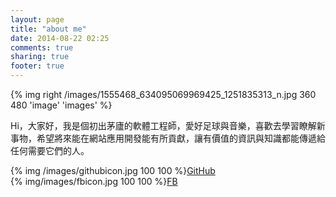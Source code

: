 ```yaml
---
layout: page
title: "about me"
date: 2014-08-22 02:25
comments: true
sharing: true
footer: true
---
```


{% img right /images/1555468_634095069969425_1251835313_n.jpg 360 480 'image' 'images' %}

Hi，大家好，我是個初出茅廬的軟體工程師，愛好足球與音樂，喜歡去學習瞭解新事物，希望將來能在網站應用開發能有所貢獻，讓有價值的資訊與知識都能傳遞給任何需要它們的人。

{% img /images/githubicon.jpg 100 100 %}[GitHub](https://github.com/noel9999)
<br>
{% img/images/fbicon.jpg 100 100 %}[FB](https://www.facebook.com/profile.php?id=100001068144290)